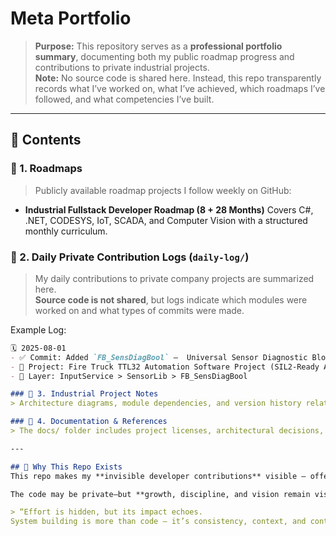 # Meta Portfolio

> **Purpose:** This repository serves as a **professional portfolio summary**, documenting both my public roadmap progress and contributions to private industrial projects.  
> **Note:** No source code is shared here. Instead, this repo transparently records what I’ve worked on, what I’ve achieved, which roadmaps I’ve followed, and what competencies I’ve built.

---

## 📌 Contents

### 🔹 1. Roadmaps
> Publicly available roadmap projects I follow weekly on GitHub:

- **Industrial Fullstack Developer Roadmap (8 + 28 Months)**
Covers C#, .NET, CODESYS, IoT, SCADA, and Computer Vision with a structured monthly curriculum.

### 🔹 2. Daily Private Contribution Logs (`daily-log/`)
> My daily contributions to private company projects are summarized here.  
> **Source code is not shared**, but logs indicate which modules were worked on and what types of commits were made.

Example Log:
```markdown
🗓️ 2025-08-01
- ✅ Commit: Added `FB_SensDiagBool` —  Universal Sensor Diagnostic Block for Digital/Analog Sensors
- 🔐 Project: Fire Truck TTL32 Automation Software Project (SIL2-Ready Application Architecture)
- 🧩 Layer: InputService > SensorLib > FB_SensDiagBool

### 🔹 3. Industrial Project Notes
> Architecture diagrams, module dependencies, and version history related to projects like Fire Truck TTL32, CANOpen Safety, SCADA HMI, and Sensor Diagnostics.

### 🔹 4. Documentation & References
> The docs/ folder includes project licenses, architectural decisions, and compliance materials for standards such as IEC 61508 and SIL-2.

---

## 🎯 Why This Repo Exists
This repo makes my **invisible developer contributions** visible — offering clear proof of progress, discipline, and domain competence to collaborators, mentors, or employers.

The code may be private—but **growth, discipline, and vision remain visible.**

> “Effort is hidden, but its impact echoes.
System building is more than code — it’s consistency, context, and contribution.”
